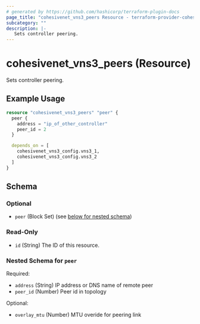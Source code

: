 ```yaml
---
# generated by https://github.com/hashicorp/terraform-plugin-docs
page_title: "cohesivenet_vns3_peers Resource - terraform-provider-cohesivenet"
subcategory: ""
description: |-
   Sets controller peering.
---
```


# cohesivenet_vns3_peers (Resource)

 Sets controller peering.

 ## Example Usage

```terraform
resource "cohesivenet_vns3_peers" "peer" {
  peer {
    address = "ip_of_other_controller"
    peer_id = 2
  }

  depends_on = [
    cohesivenet_vns3_config.vns3_1,
    cohesivenet_vns3_config.vns3_2
  ]
}
```

<!-- schema generated by tfplugindocs -->
## Schema

### Optional

- `peer` (Block Set) (see [below for nested schema](#nestedblock--peer))

### Read-Only

- `id` (String) The ID of this resource.

<a id="nestedblock--peer"></a>
### Nested Schema for `peer`

Required:

- `address` (String) IP address or DNS name of remote peer
- `peer_id` (Number) Peer id in topology

Optional:

- `overlay_mtu` (Number) MTU overide for peering link
